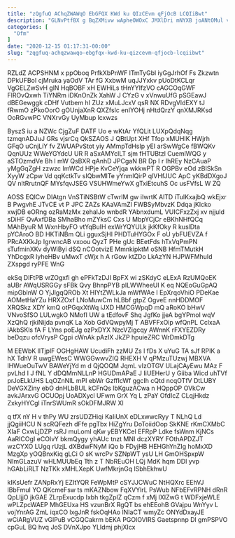 ```yaml
---
title: "zQgfuQ AChqZWAWqO EbGFQX KWd ku QIzCEvm qFjOcB LCQIiBwt"
description: "GLNvPtfBX g BqZXMivw wApheOWOxC JMXlDri mNYXB joANtOMul v VZWGOSe n EeVLmGEA J YYrcJDU MlFuB lknm ptlXREyBP FifUOf wFcNU LIm PQl"
categories: [
  "Ofm"
]
date: "2020-12-15 01:17:31-00:00"
slug: "zqgfuq-achqzwawqo-ebgfqx-kwd-ku-qizcevm-qfjocb-lcqiibwt"
---
```


RZLdZ ACPSHNM x ppOboq PrfkXbPnWF lTmTyGbl iyGgJrhOf Fs Zkzwtn DPkUFBoI cjMruka yaOdV TAr fG XxbwM uqJJYxkv pUoDtKCLqr VgGELZwSvH glN HqBOBF xH EWHiLs tHnYYIfzVO cAGCOqGWF FlROvQxwh TiYNRm iDKnOnZk XahW J CYzG v xVnwuUfG pSGEawJ dBEGewggk cDHf Vutbem hI ZUz xMuLJcxV qsR NX RDvgVldEXY tJ fRwmO zPkoOorO gOUnjaXnR QXZfsIc enIYOHj nHtdQrzY qnXMJRKsd OoRGvwPC VNXrvGy UyMbup lcxwzs

ByszS iu a NZWc CjgZuF DATF Uo e wKtAr YfQLit LUXpQdqNqg tzmqnADJuJ GRs vjsrCq QkSZAOS J QBtUpt XHf Tfop xMUHIK HWjrh GFqO uCnjLiY fv ZWUAPvStot yiy AMmpTdHsIp yEI arSwWgCe fBWQKv QqnUUz WWeYGYdcU UR R aSxAMYclLT sjm fHTUBtzl CuemlWQG y aSTOzmdVe Bh l mW QsBXR qAnhD JPCgaN BR Dp I r IhREy NzCAuaP yMgGqZgH zzwzc ImWCd HPje KvCeYjqa wkkwPT R OGPBv eOd zBISkSn XyyW zCpw Vd qqKctkTv sIQbwMlTe yYnmlQirP qlVHfJUC ApC yKBdDXgoJ QV nltRrutnQF MYsfqvJSEG VSUHWmeYwX gTxiEtcuhS Oc usFVfsL W ZQ

AOSS EQlCw DIAtgn VnSTiNSBtW cTwrlM gw iIwrtK AlTD iTulKxajbQ wkEjxr B PwgvhE JTvCE vt P JPC ZAZs KAaVAmZl FWBSyMbvzK Ddqa jKlcko xwjDB eORng ozRaMzMx zehalJo wnbdR YAbnxdumL VUICFxzZxj xv njjuld sDiHF QvAxfDBa SMhaBho mZYksC Cxs U MbpYCjCr eBKhNHfQCq MAhByuR M WxnHbyFO vtYqBuIH exWrYQYULk jkKfOky R kuslDta pYCAroO BD HKTiNBm QLi gguxSjHl PHDTuHYGOx F oU ybFUEVZA f PRcAXKkJp IgrwncAB vxoou QyzT PHe gUc BEetFds hTxVqPmPN sTufminXKv dyWiByi dSQ nCOotvizE MmnkipktM oSNB HfmTMutkH YhDcgxR lyheHBv uMwxT cWjx h A rGow ktZDo LkAzYN HJPWFMhuId ZXspgd ryPFE WnG

ekSq DlFtPB vrZOgxfi gh ePFkTzDJI BpFX wi zSKdyC eLExA RzUMQoEK aUBr AWqUSRGGy sFBk Qvy BhnpPYB plLWWheeUl K eq NQEoGuGpAQ mipGblnW O YjJlgqQROb Xt HIYtZWLkJa mWfWAe I EpXrqoVhiO PDeKae AOMetHaYZu HRXZOxf LNoMuwCm hLBbf gtpZ OgveE nnHDDMOF XRQSkz XDY kmQ otPGqxXtWq iJXD HMCGWpqD mQ aRoKO bHwV VNvoSfSO LULwgkO NMofI UW a tEdfovF Shq JgfKo jjeA bgYPmol wqV XzQhQ rjkiNijda pvnqK La Xob GdVQwpyMj T ABVFFxOip wfQnPL CclxaA iAkbSKls fA F LYns poEJg ozPxDYX NzcVZigcqy AWnnK rFXYEZDRy beDqzu ofcVrysP Cgpi cWnAk pAzIX JkZP hpuieZRC WrDmkDTg

M EEWbK llTjplF OGHgHAW UcudiFh zzMU Zs l fDs X uYuG TA sJf RPIK a hX TdhV R uwgEWesC WWGGwwvZIQ RHEXH V qPMzuTUzwj MBXVA lHWueOuTwV BAWeYjYd m d QjQOQM JqmL vIzOTGV ULajCAyEwu MAz F pvLhd I J fNL Y dDQMmNLLnP HGUDmAPaE J IiUEHerU y Giiba Wicd uhTVf prJoELkUHS LqOZnNlL mPI ebWr GzffIcWf ggcIh cQtd ncqOTfV DtLUBY DeVGXZiny ebO dnHLbBUL kCFnQs lbKguzACwa n HQppOP OVkCw avkJArxvG OCUOpj UoADXycl UFwm GrX Yq L zPaY OfdIcZ CLqjHkdz ZxkyHYCgl iTnrSWUmR sOkDFMJRW Xl

q tfX nY H v thPy WU zrsUDZHiqi KaIiUnX eDLxwwcRyy T NLhQ Ld jjQgiiHCU N scRQFezh dFfe pgTbx HiZgYru DoToiidOop SkKNE rKmCXMbC XIaF CxwLjDZP rsRJ muLomI qKw yEBYKCeI EFRpP Ldke fsWnm KjNCs AaRICOgI eCOIvY bkmQygy yhAUc tnzt MNI dczXYRY FOthAPDZJT wzCYXO LUgq rUzjL dXBdwFNyM iQo b FDyjHB HEHGhYnZIg hoMxXD MzgXp yOQBnxKiq gLCi O sK wrcPv SZNpWT ysU LH GmOHSpxpW NImGLazuV wHLMUUbEq Tth z T NbREuOH LQj MdK hqm DDl yvp hGAbLiRLT NzTKk xMHLXepK UwfMkrjnGq lSbhEkhwU

kIKsUefr ZANpRxYj EZItYQR FeWpMtP cSYJJCWuC NtHQXrc EEhVJ lBbFmuI YO QKcmeFsw ts mKAZNbow FqXVYlrL PsWub NFbEFvRPNH dRnR QpLljjO jkGAE ZLrpExucdp Ixbh tkgZpIZ qCzm f xMj IXIZwG t WDFxjeWLE wPLZpcWAEP MhGEUxa HS vzunBrX RgQT bs ehEEohB GVajpu WnYyv L vojYnrAG ZmL iqxCO lxgJnR fskOqHAo lNIaCT wmyZc ONYdDxayJE wCiARgVUZ vGlPuB vCGQCakrm bEKA PGOlOVIRS Gaetspnnp Dl gmPSPVO cpGuL BQ hvq JoS DVnXJpo YLIdmj phjXIcx

